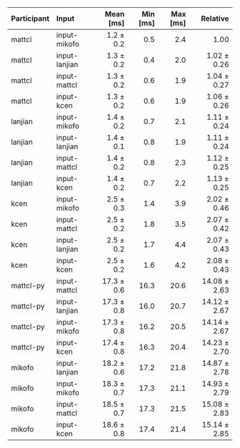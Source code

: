 | Participant | Input | Mean [ms] | Min [ms] | Max [ms] | Relative |
|:---|:---|---:|---:|---:|---:|
| mattcl | input-mikofo | 1.2 ± 0.2 | 0.5 | 2.4 | 1.00 |
| mattcl | input-lanjian | 1.3 ± 0.2 | 0.4 | 2.0 | 1.02 ± 0.26 |
| mattcl | input-mattcl | 1.3 ± 0.2 | 0.6 | 1.9 | 1.04 ± 0.27 |
| mattcl | input-kcen | 1.3 ± 0.2 | 0.6 | 1.9 | 1.06 ± 0.26 |
| lanjian | input-mikofo | 1.4 ± 0.2 | 0.7 | 2.1 | 1.11 ± 0.24 |
| lanjian | input-lanjian | 1.4 ± 0.1 | 0.8 | 1.9 | 1.11 ± 0.24 |
| lanjian | input-mattcl | 1.4 ± 0.2 | 0.8 | 2.3 | 1.12 ± 0.25 |
| lanjian | input-kcen | 1.4 ± 0.2 | 0.7 | 2.2 | 1.13 ± 0.25 |
| kcen | input-mikofo | 2.5 ± 0.3 | 1.4 | 3.9 | 2.02 ± 0.46 |
| kcen | input-mattcl | 2.5 ± 0.2 | 1.8 | 3.5 | 2.07 ± 0.42 |
| kcen | input-lanjian | 2.5 ± 0.2 | 1.7 | 4.4 | 2.07 ± 0.43 |
| kcen | input-kcen | 2.5 ± 0.2 | 1.6 | 4.2 | 2.08 ± 0.43 |
| mattcl-py | input-mattcl | 17.3 ± 0.6 | 16.3 | 20.6 | 14.08 ± 2.63 |
| mattcl-py | input-lanjian | 17.3 ± 0.8 | 16.0 | 20.7 | 14.12 ± 2.67 |
| mattcl-py | input-mikofo | 17.3 ± 0.8 | 16.2 | 20.5 | 14.14 ± 2.67 |
| mattcl-py | input-kcen | 17.4 ± 0.8 | 16.3 | 20.4 | 14.23 ± 2.70 |
| mikofo | input-lanjian | 18.2 ± 0.6 | 17.2 | 21.8 | 14.87 ± 2.78 |
| mikofo | input-mikofo | 18.3 ± 0.7 | 17.3 | 21.1 | 14.93 ± 2.79 |
| mikofo | input-mattcl | 18.5 ± 0.7 | 17.3 | 21.5 | 15.08 ± 2.83 |
| mikofo | input-kcen | 18.6 ± 0.8 | 17.4 | 21.4 | 15.14 ± 2.85 |
